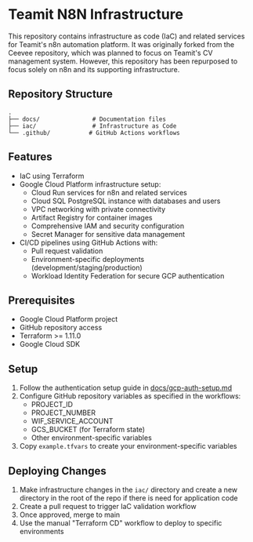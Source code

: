 # Teamit N8N Infrastructure

This repository contains infrastructure as code (IaC) and related services for Teamit's n8n automation platform. It was originally forked from the Ceevee repository, which was planned to focus on Teamit's CV management system. However, this repository has been repurposed to focus solely on n8n and its supporting infrastructure.

## Repository Structure

```text
.
├── docs/               # Documentation files
├── iac/                # Infrastructure as Code
└── .github/           # GitHub Actions workflows
```

## Features

- IaC using Terraform
- Google Cloud Platform infrastructure setup:
  - Cloud Run services for n8n and related services
  - Cloud SQL PostgreSQL instance with databases and users
  - VPC networking with private connectivity
  - Artifact Registry for container images
  - Comprehensive IAM and security configuration
  - Secret Manager for sensitive data management
- CI/CD pipelines using GitHub Actions with:
  - Pull request validation
  - Environment-specific deployments (development/staging/production)
  - Workload Identity Federation for secure GCP authentication

## Prerequisites

- Google Cloud Platform project
- GitHub repository access
- Terraform >= 1.11.0
- Google Cloud SDK

## Setup

1. Follow the authentication setup guide in [docs/gcp-auth-setup.md](docs/gcp-auth-setup.md)
2. Configure GitHub repository variables as specified in the workflows:
   - PROJECT_ID
   - PROJECT_NUMBER
   - WIF_SERVICE_ACCOUNT
   - GCS_BUCKET (for Terraform state)
   - Other environment-specific variables
3. Copy `example.tfvars` to create your environment-specific variables

## Deploying Changes

1. Make infrastructure changes in the `iac/` directory and create a new directory in the root of the repo if there is need for application code
2. Create a pull request to trigger IaC validation workflow
3. Once approved, merge to main
4. Use the manual "Terraform CD" workflow to deploy to specific environments
